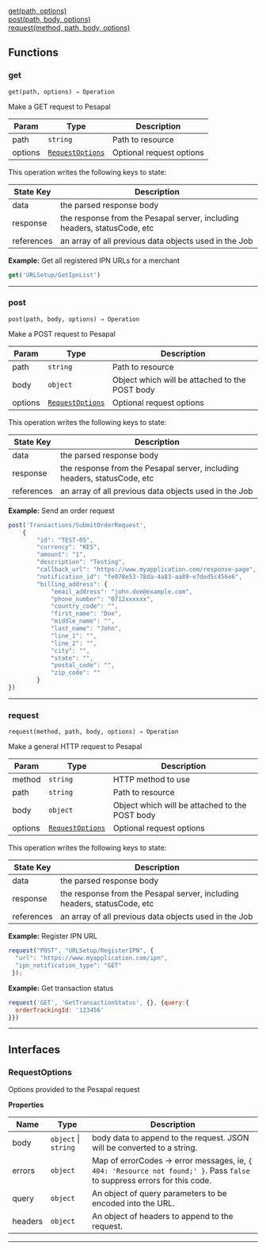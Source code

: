 <dl>
<dt>
    <a href="#get">get(path, options)</a></dt>
<dt>
    <a href="#post">post(path, body, options)</a></dt>
<dt>
    <a href="#request">request(method, path, body, options)</a></dt>
</dl>


## Functions
### get

<p><code>get(path, options) ⇒ Operation</code></p>

Make a GET request to Pesapal


| Param | Type | Description |
| --- | --- | --- |
| path | <code>string</code> | Path to resource |
| options | [<code>RequestOptions</code>](#requestoptions) | Optional request options |

This operation writes the following keys to state:

| State Key | Description |
| --- | --- |
| data | the parsed response body |
| response | the response from the Pesapal server, including headers, statusCode, etc |
| references | an array of all previous data objects used in the Job |
**Example:** Get all registered IPN URLs for a merchant
```js
get('URLSetup/GetIpnList')
```

* * *

### post

<p><code>post(path, body, options) ⇒ Operation</code></p>

Make a POST request to Pesapal


| Param | Type | Description |
| --- | --- | --- |
| path | <code>string</code> | Path to resource |
| body | <code>object</code> | Object which will be attached to the POST body |
| options | [<code>RequestOptions</code>](#requestoptions) | Optional request options |

This operation writes the following keys to state:

| State Key | Description |
| --- | --- |
| data | the parsed response body |
| response | the response from the Pesapal server, including headers, statusCode, etc |
| references | an array of all previous data objects used in the Job |
**Example:** Send an order request 
```js
post('Transactions/SubmitOrderRequest', 
    {
        "id": "TEST-05",
        "currency": "KES",
        "amount": "1",
        "description": "Testing",
        "callback_url": "https://www.myapplication.com/response-page",
        "notification_id": "fe078e53-78da-4a83-aa89-e7ded5c456e6",
        "billing_address": {
            "email_address": "john.doe@example.com",
            "phone_number": "0712xxxxxx",
            "country_code": "",
            "first_name": "Doe",
            "middle_name": "",
            "last_name": "John",
            "line_1": "",
            "line_2": "",
            "city": "",
            "state": "",
            "postal_code": "",
            "zip_code": ""
        }
})
```

* * *

### request

<p><code>request(method, path, body, options) ⇒ Operation</code></p>

Make a general HTTP request to Pesapal


| Param | Type | Description |
| --- | --- | --- |
| method | <code>string</code> | HTTP method to use |
| path | <code>string</code> | Path to resource |
| body | <code>object</code> | Object which will be attached to the POST body |
| options | [<code>RequestOptions</code>](#requestoptions) | Optional request options |

This operation writes the following keys to state:

| State Key | Description |
| --- | --- |
| data | the parsed response body |
| response | the response from the Pesapal server, including headers, statusCode, etc |
| references | an array of all previous data objects used in the Job |
**Example:** Register IPN URL
```js
request("POST", "URLSetup/RegisterIPN", {
  "url": "https://www.myapplication.com/ipn",
  "ipn_notification_type": "GET"
 });
```
**Example:** Get transaction status
```js
request('GET', 'GetTransactionStatus', {}, {query:{
  orderTrackingId: '123456'
}})
```

* * *


##  Interfaces

### RequestOptions

Options provided to the Pesapal request

**Properties**

| Name | Type | Description |
| --- | --- | --- |
| body | <code>object</code> \| <code>string</code> | body data to append to the request. JSON will be converted to a string. |
| errors | <code>object</code> | Map of errorCodes -> error messages, ie, `{ 404: 'Resource not found;' }`. Pass `false` to suppress errors for this code. |
| query | <code>object</code> | An object of query parameters to be encoded into the URL. |
| headers | <code>object</code> | An object of headers to append to the request. |


* * *

